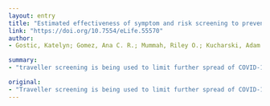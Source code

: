 ```yaml
---
layout: entry
title: "Estimated effectiveness of symptom and risk screening to prevent the spread of COVID-19"
link: "https://doi.org/10.7554/eLife.55570"
author:
- Gostic, Katelyn; Gomez, Ana C. R.; Mummah, Riley O.; Kucharski, Adam J.; Lloyd-Smith, James O.

summary:
- "traveller screening is being used to limit further spread of COVID-19. Symptom screening has become a ubiquitous tool in the global response. We estimate the impact of different screening programs given current knowledge. This is because screening will miss more than half of infected people. Findings can support evidence-based policy to combat the spread. The findings support evidence based policy and prospective planning to mitigate future emerging pathogens."

original:
- "Traveller screening is being used to limit further spread of COVID-19 following its recent emergence, and symptom screening has become a ubiquitous tool in the global response. Previously, we developed a mathematical model to understand factors governing the effectiveness of traveller screening to prevent spread of emerging pathogens (Gostic et al., 2015). Here, we estimate the impact of different screening programs given current knowledge of key COVID-19 life history and epidemiological parameters. Even under best-case assumptions, we estimate that screening will miss more than half of infected people. Breaking down the factors leading to screening successes and failures, we find that most cases missed by screening are fundamentally undetectable, because they have not yet developed symptoms and are unaware they were exposed. Our work underscores the need for measures to limit transmission by travellers who become ill after being missed by a screening program. These findings can support evidence-based policy to combat the spread of COVID-19, and prospective planning to mitigate future emerging pathogens."
---
```


